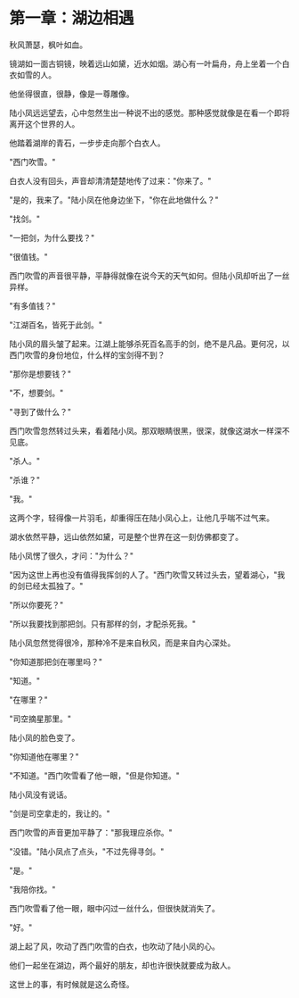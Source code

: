# 第一章：湖边相遇

秋风萧瑟，枫叶如血。

镜湖如一面古铜镜，映着远山如黛，近水如烟。湖心有一叶扁舟，舟上坐着一个白衣如雪的人。

他坐得很直，很静，像是一尊雕像。

陆小凤远远望去，心中忽然生出一种说不出的感觉。那种感觉就像是在看一个即将离开这个世界的人。

他踏着湖岸的青石，一步步走向那个白衣人。

"西门吹雪。"

白衣人没有回头，声音却清清楚楚地传了过来："你来了。"

"是的，我来了。"陆小凤在他身边坐下，"你在此地做什么？"

"找剑。"

"一把剑，为什么要找？"

"很值钱。"

西门吹雪的声音很平静，平静得就像在说今天的天气如何。但陆小凤却听出了一丝异样。

"有多值钱？"

"江湖百名，皆死于此剑。"

陆小凤的眉头皱了起来。江湖上能够杀死百名高手的剑，绝不是凡品。更何况，以西门吹雪的身份地位，什么样的宝剑得不到？

"那你是想要钱？"

"不，想要剑。"

"寻到了做什么？"

西门吹雪忽然转过头来，看着陆小凤。那双眼睛很黑，很深，就像这湖水一样深不见底。

"杀人。"

"杀谁？"

"我。"

这两个字，轻得像一片羽毛，却重得压在陆小凤心上，让他几乎喘不过气来。

湖水依然平静，远山依然如黛，可是整个世界在这一刻仿佛都变了。

陆小凤愣了很久，才问："为什么？"

"因为这世上再也没有值得我挥剑的人了。"西门吹雪又转过头去，望着湖心，"我的剑已经太孤独了。"

"所以你要死？"

"所以我要找到那把剑。只有那样的剑，才配杀死我。"

陆小凤忽然觉得很冷，那种冷不是来自秋风，而是来自内心深处。

"你知道那把剑在哪里吗？"

"知道。"

"在哪里？"

"司空摘星那里。"

陆小凤的脸色变了。

"你知道他在哪里？"

"不知道。"西门吹雪看了他一眼，"但是你知道。"

陆小凤没有说话。

"剑是司空拿走的，我让的。"

西门吹雪的声音更加平静了："那我理应杀你。"

"没错。"陆小凤点了点头，"不过先得寻剑。"

"是。"

"我陪你找。"

西门吹雪看了他一眼，眼中闪过一丝什么，但很快就消失了。

"好。"

湖上起了风，吹动了西门吹雪的白衣，也吹动了陆小凤的心。

他们一起坐在湖边，两个最好的朋友，却也许很快就要成为敌人。

这世上的事，有时候就是这么奇怪。